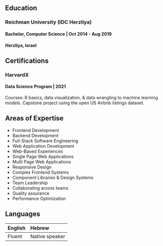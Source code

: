 ## Education

### Reichman University (IDC Herzliya)

#### Bachelor, Computer Science | Oct 2014 - Aug 2019

#### Herzliya, Israel

## Certifications

### HarvardX

#### Data Science Program | 2021

Courses: R basics, data visualization, &
data wrangling to machine learning
models. Capstone project using the open
US Airbnb listings dataset.

## Areas of Expertise

- Frontend Development
- Backend Development
- Full-Stack Software Engineering
- Web Application Development
- Web-Based Experiences
- Single Page Web Applications
- Multi Page Web Applications
- Responsive Design
- Complex Frontend Systems
- Component Libraries & Design Systems
- Team Leadership
- Collaborating across teams
- Quality assurance
- Performance Optimization

## Languages

| English | Hebrew         |
| :------ | :------------- |
| Fluent  | Native speaker |
